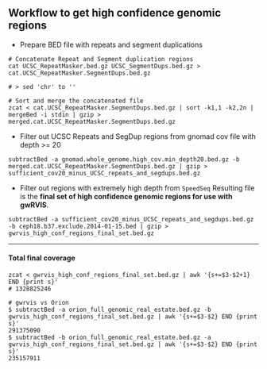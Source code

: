 ## Workflow to get high confidence genomic regions

- Prepare BED file with repeats and segment duplications
```
# Concatenate Repeat and Segment duplication regions
cat UCSC_RepeatMasker.bed.gz UCSC_SegmentDups.bed.gz > cat.UCSC_RepeatMasker.SegmentDups.bed.gz

# > sed 'chr' to ''

# Sort and merge the concatenated file
zcat < cat.UCSC_RepeatMasker.SegmentDups.bed.gz | sort -k1,1 -k2,2n | mergeBed -i stdin | gzip > merged.cat.UCSC_RepeatMasker.SegmentDups.bed.gz
```

- Filter out UCSC Repeats and SegDup regions from gnomad cov file with depth >= 20 
```
subtractBed -a gnomad.whole_genome.high_cov.min_depth20.bed.gz -b merged.cat.UCSC_RepeatMasker.SegmentDups.bed.gz | gzip > sufficient_cov20_minus_UCSC_repeats_and_segdups.bed.gz
```

- Filter out regions with extremely high depth from `SpeedSeq`
Resulting file is the **final set of high confidence genomic regions for use with gwRVIS**.
```
subtractBed -a sufficient_cov20_minus_UCSC_repeats_and_segdups.bed.gz -b ceph18.b37.exclude.2014-01-15.bed | gzip > gwrvis_high_conf_regions_final_set.bed.gz
```


----
#### Total final coverage
```
zcat < gwrvis_high_conf_regions_final_set.bed.gz | awk '{s+=$3-$2+1} END {print s}' 
# 1328825246

# gwrvis vs Orion
$ subtractBed -a orion_full_genomic_real_estate.bed.gz -b gwrvis_high_conf_regions_final_set.bed.gz | awk '{s+=$3-$2} END {print s}' 
291375090
$ subtractBed -b orion_full_genomic_real_estate.bed.gz -a gwrvis_high_conf_regions_final_set.bed.gz | awk '{s+=$3-$2} END {print s}' 
235157911
```
